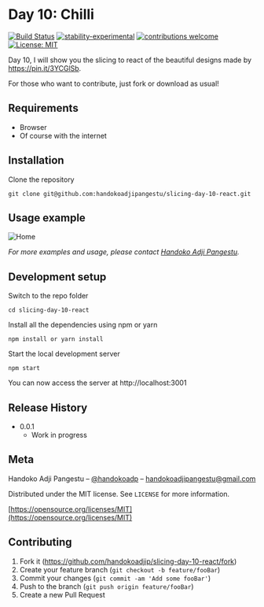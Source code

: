 # Day 10: Chilli

[![Build Status](https://travis-ci.org/dwyl/esta.svg?branch=master)](https://github.com/handokoadjip/slicing-day-10-react)
[![stability-experimental](https://img.shields.io/badge/stability-experimental-orange.svg)](https://github.com/handokoadjip/slicing-day-10-react)
[![contributions welcome](https://img.shields.io/badge/contributions-welcome-brightgreen.svg?style=flat)](https://github.com/handokoadjip/slicing-day-10-react/fork)
[![License: MIT](https://img.shields.io/badge/License-MIT-yellow.svg)](https://opensource.org/licenses/MIT)

Day 10, I will show you the slicing to react of the beautiful designs made by https://pin.it/3YCGlSb.

For those who want to contribute, just fork or download as usual!

## Requirements

- Browser
- Of course with the internet

## Installation

Clone the repository

    git clone git@github.com:handokoadjipangestu/slicing-day-10-react.git

## Usage example

![Home](https://bebaskripsi.000webhostapp.com/slicing-day-10/home.png)

_For more examples and usage, please contact [Handoko Adji Pangestu](https://www.instagram.com/handokoadp/)._

## Development setup

Switch to the repo folder

    cd slicing-day-10-react

Install all the dependencies using npm or yarn

    npm install or yarn install

Start the local development server

    npm start

You can now access the server at http://localhost:3001

## Release History

- 0.0.1
  - Work in progress

## Meta

Handoko Adji Pangestu – [@handokoadp](https://www.instagram.com/handokoadp/) – handokoadjipangestu@gmail.com

Distributed under the MIT license. See `LICENSE` for more information.

[https://opensource.org/licenses/MIT](https://opensource.org/licenses/MIT)

## Contributing

1. Fork it (<https://github.com/handokoadjip/slicing-day-10-react/fork>)
2. Create your feature branch (`git checkout -b feature/fooBar`)
3. Commit your changes (`git commit -am 'Add some fooBar'`)
4. Push to the branch (`git push origin feature/fooBar`)
5. Create a new Pull Request
